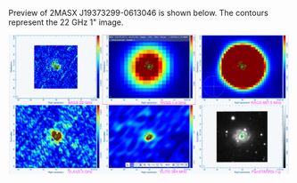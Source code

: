 Preview of 2MASX J19373299-0613046 is shown below. The contours represent the 22 GHz 1" image. 

![2MASXJ19373299-0613046.png](2MASXJ19373299-0613046.png "2MASXJ19373299-0613046")

